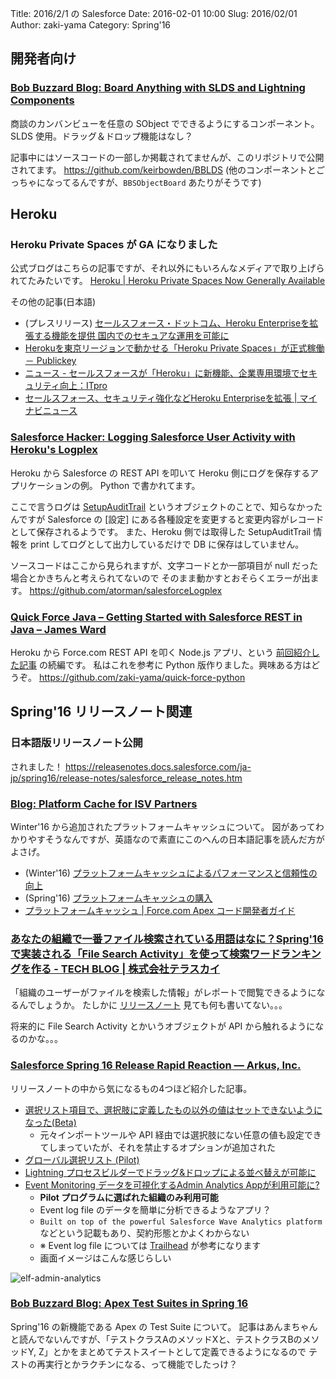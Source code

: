 Title: 2016/2/1 の Salesforce
Date: 2016-02-01 10:00
Slug: 2016/02/01
Author: zaki-yama
Category: Spring'16


## 開発者向け




### [Bob Buzzard Blog: Board Anything with SLDS and Lightning Components](http://bobbuzzard.blogspot.jp/2016/01/board-anything-with-slds-and-lightning.html)

商談のカンバンビューを任意の SObject でできるようにするコンポーネント。
SLDS 使用。ドラッグ＆ドロップ機能はなし？

記事中にはソースコードの一部しか掲載されてませんが、このリポジトリで公開されてます。
https://github.com/keirbowden/BBLDS
(他のコンポーネントとごっちゃになってるんですが、`BBSObjectBoard` あたりがそうです)

## Heroku

### Heroku Private Spaces が GA になりました

公式ブログはこちらの記事ですが、それ以外にもいろんなメディアで取り上げられてたみたいです。
[Heroku | Heroku Private Spaces Now Generally Available](https://blog.heroku.com/archives/2016/1/26/heroku_private_spaces_are_now_generally_available_within_heroku_enterprise)

その他の記事(日本語)

- (プレスリリース) [セールスフォース・ドットコム、Heroku Enterpriseを拡張する機能を提供 国内でのセキュアな運用を可能に](http://www.salesforce.com/jp/company/news-press/press-releases/2016/01/160127.jsp)
- [Herokuを東京リージョンで動かせる「Heroku Private Spaces」が正式稼働 － Publickey](http://www.publickey1.jp/blog/16/herokuheroku_private_spaces.html)
- [ニュース - セールスフォースが「Heroku」に新機能、企業専用環境でセキュリティ向上：ITpro](http://itpro.nikkeibp.co.jp/atcl/news/16/012800294/?utm_source=twitterfeed&utm_medium=twitter)
- [セールスフォース、セキュリティ強化などHeroku Enterpriseを拡張 | マイナビニュース](http://news.mynavi.jp/news/2016/01/28/396/)


### [Salesforce Hacker: Logging Salesforce User Activity with Heroku's Logplex](http://www.salesforcehacker.com/2016/01/logging-salesforce-user-activity-with.html)

Heroku から Salesforce の REST API を叩いて Heroku 側にログを保存するアプリケーションの例。
Python で書かれてます。

ここで言うログは [SetupAuditTrail](https://developer.salesforce.com/docs/atlas.en-us.api.meta/api/sforce_api_objects_setupaudittrail.htm) というオブジェクトのことで、知らなかったんですが Salesforce の [設定] にある各種設定を変更すると変更内容がレコードとして保存されるようです。
また、Heroku 側では取得した SetupAuditTrail 情報を print してログとして出力しているだけで DB に保存はしていません。

ソースコードはここから見られますが、文字コードとか一部項目が null だった場合とかきちんと考えられてないので
そのまま動かすとおそらくエラーが出ます。
https://github.com/atorman/salesforceLogplex


### [Quick Force Java – Getting Started with Salesforce REST in Java – James Ward](http://www.jamesward.com/2016/01/26/quick-force-java-getting-started-with-salesforce-rest-in-java)

Heroku から Force.com REST API を叩く Node.js アプリ、という [前回紹介した記事](http://www.jamesward.com/2016/01/13/salesforce-rest-apis-from-zero-to-cloud-to-local-dev-in-minutes) の続編です。
私はこれを参考に Python 版作りました。興味ある方はどうぞ。
https://github.com/zaki-yama/quick-force-python


## Spring'16 リリースノート関連

### 日本語版リリースノート公開

されました！
https://releasenotes.docs.salesforce.com/ja-jp/spring16/release-notes/salesforce_release_notes.htm

### [Blog: Platform Cache for ISV Partners](https://partners.salesforce.com/partnerNews?id=a033000000Fns3jAAB&utm_content=buffered989&utm_medium=social&utm_source=twitter.com&utm_campaign=buffer)

Winter'16 から追加されたプラットフォームキャッシュについて。
図があってわかりやすそうなんですが、英語なので素直にこのへんの日本語記事を読んだ方がよさげ。

- (Winter'16) [プラットフォームキャッシュによるパフォーマンスと信頼性の向上](https://releasenotes.docs.salesforce.com/ja-jp/winter16/release-notes/rn_apex_platform_cache.htm)
- (Spring'16) [プラットフォームキャッシュの購入](https://releasenotes.docs.salesforce.com/ja-jp/spring16/release-notes/rn_apex_platform_cache_purchase.htm)
- [プラットフォームキャッシュ | Force.com Apex コード開発者ガイド](https://developer.salesforce.com/docs/atlas.ja-jp.198.0.apexcode.meta/apexcode/apex_cache_namespace_overview.htm)


### [あなたの組織で一番ファイル検索されている用語はなに？Spring'16で実装される「File Search Activity」を使って検索ワードランキングを作る - TECH BLOG | 株式会社テラスカイ](http://www.terrasky.co.jp/blog/2016/160127_001563.php)

「組織のユーザーがファイルを検索した情報」がレポートで閲覧できるようになるんでしょうか。
たしかに [リリースノート](https://releasenotes.docs.salesforce.com/ja-jp/spring16/release-notes/rn_search_file_activity_report.htm) 見ても何も書いてない。。。

将来的に File Search Activity とかいうオブジェクトが API から触れるようになるのかな。。。

### [Salesforce Spring 16 Release Rapid Reaction — Arkus, Inc.](http://www.arkusinc.com/archive/2016/salesforce-spring-16-release-rapid-reaction)

リリースノートの中から気になるもの4つほど紹介した記事。

- [選択リスト項目で、選択肢に定義したもの以外の値はセットできないようになった(Beta)](http://docs.releasenotes.salesforce.com/en-us/spring16/release-notes/rn_forcecom_general_restricted_picklists_beta.htm)
    - 元々インポートツールや API 経由では選択肢にない任意の値も設定できてしまっていたが、それを禁止するオプションが追加された
- [グローバル選択リスト (Pilot)](http://docs.releasenotes.salesforce.com/en-us/spring16/release-notes/rn_forcecom_general_global_picklists_open_pilot.htm)
- [Lightning プロセスビルダーでドラッグ&ドロップによる並べ替えが可能に](http://docs.releasenotes.salesforce.com/en-us/spring16/release-notes/rn_forcecom_process_reorder_criteria.htm)
- [Event Monitoring データを可視化するAdmin Analytics Appが利用可能に?](http://docs.releasenotes.salesforce.com/en-us/spring16/release-notes/rn_forcecom_monitoring_wave.htm)
    - **Pilot プログラムに選ばれた組織のみ利用可能**
    - Event log file のデータを簡単に分析できるようなアプリ？
    - `Built on top of the powerful Salesforce Wave Analytics platform` などという記載もあり、契約形態とかよくわからない
    - ※ Event log file については [Trailhead](https://developer.salesforce.com/trailhead/ja/module/event_monitoring) が参考になります
    - 画面イメージはこんな感じらしい

![elf-admin-analytics]({filename}/images/2016-02-01/elf-admin-analytics.png)

### [Bob Buzzard Blog: Apex Test Suites in Spring 16](http://bobbuzzard.blogspot.co.uk/2016/01/test-suites-in-spring-16.html)

Spring'16 の新機能である Apex の Test Suite について。
記事はあんまちゃんと読んでないんですが、「テストクラスAのメソッドXと、テストクラスBのメソッドY, Z」とかをまとめてテストスイートとして定義できるようになるので
テストの再実行とかラクチンになる、って機能でしたっけ？




